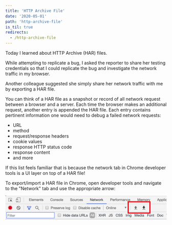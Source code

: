 ```yaml
---
title: 'HTTP Archive File'
date: '2020-05-01'
path: 'http-archive-file'
is_til: true
redirects:
  - /http-archive-file
---
```


Today I learned about HTTP Archive (HAR) files.

While attempting to replicate a bug, I asked the reporter to share her testing credentials so that I could replicate the bug and investigate the network traffic in my browser.

Another colleague suggested she simply share her network traffic with me by exporting a HAR file.

You can think of a HAR file as a snapshot or record of all network request between a browser and a server. Each time the browser makes an additional request, another entry is appended the HAR file. Each entry contains pertinent information one would need to debug a failed network requests:

- URL
- method
- request/response headers
- cookie values
- response HTTP status code
- response content
- and more

If this list feels familiar that is because the network tab in Chrome developer tools is a UI layer on top of a HAR file!

To export/import a HAR file in Chrome, open developer tools and navigate to the "Network" tab and use the appropriate arrow:

![developer tools har export](./dev-tools-har-export.png)
